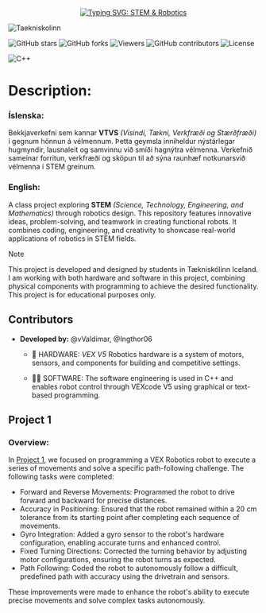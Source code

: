 <div align="center">
  <a href="https://git.io/typing-svg" target="_blank">
    <img src="https://readme-typing-svg.demolab.com?font=Kode+Mono&size=40&duration=2000&pause=1000&center=true&vCenter=true&width=435&lines=S-T-E-M+%26+Robotics" alt="Typing SVG: STEM & Robotics">
  </a>
</div>


![Taekniskolinn](https://img.shields.io/badge/Taekniskolinn-blue?style=for-the-badge&logo=https://encrypted-tbn0.gstatic.com/images?q=tbn:ANd9GcQqTwAaMeKxCyPqZWQFVSrB3ifYAiyyDOn1HQ&s&logoColor=white)

![GitHub stars](https://img.shields.io/github/stars/Ingthor06/S-T-E-M-Robotics?style=social)
![GitHub forks](https://img.shields.io/github/forks/Ingthor06/S-T-E-M-Robotics?style=social)
![Viewers](https://img.shields.io/badge/viewers-0-%23000000?style=flat-square&logo=GitHub&logoColor=white)
![GitHub contributors](https://img.shields.io/github/contributors/Ingthor06/S-T-E-M-Robotics)
![License](https://img.shields.io/github/license/Ingthor06/S-T-E-M-Robotics)


![C++](https://img.shields.io/badge/C%2B%2B-11-blue?logo=c%2B%2B&logoColor=white)


# Description:
### Íslenska:
Bekkjaverkefni sem kannar **VTVS** *(Vísindi, Tækni, Verkfræði og Stærðfræði)* í gegnum hönnun á vélmennum. Þetta geymsla inniheldur nýstárlegar hugmyndir, lausnaleit og samvinnu við smíði hagnýtra vélmenna. Verkefnið sameinar forritun, verkfræði og sköpun til að sýna raunhæf notkunarsvið vélmenna í STEM greinum.

### English:
A class project exploring **STEM** *(Science, Technology, Engineering, and Mathematics)* through robotics design. This repository features innovative ideas, problem-solving, and teamwork in creating functional robots. It combines coding, engineering, and creativity to showcase real-world applications of robotics in STEM fields.

> [!NOTE]
> This project is developed and designed by students in Tækniskólinn Iceland. I am working with both hardware and software in this project, combining physical components with programming to achieve the desired functionality. This project is for educational purposes only.

## Contributors
+ **Developed by:** @vValdimar, @Ingthor06<br/>

  * 🔨 HARDWARE: *VEX V5* Robotics hardware is a system of motors, sensors, and components for building and competitive settings.
    
  * 🧑‍💻 SOFTWARE: The software engineering is used in C++ and enables robot control through VEXcode V5 using graphical or text-based programming.

## Project 1
### Overview:
In [Project 1](Project_1/project_1.md), we focused on programming a VEX Robotics robot to execute a series of movements and solve a specific path-following challenge. The following tasks were completed:

+ Forward and Reverse Movements: Programmed the robot to drive forward and backward for precise distances.
+ Accuracy in Positioning: Ensured that the robot remained within a 20 cm tolerance from its starting point after completing each sequence of movements.
+ Gyro Integration: Added a gyro sensor to the robot's hardware configuration, enabling accurate turns and enhanced control.
+ Fixed Turning Directions: Corrected the turning behavior by adjusting motor configurations, ensuring the robot turns as expected.
+ Path Following: Coded the robot to autonomously follow a difficult, predefined path with accuracy using the drivetrain and sensors.
  
These improvements were made to enhance the robot's ability to execute precise movements and solve complex tasks autonomously.
